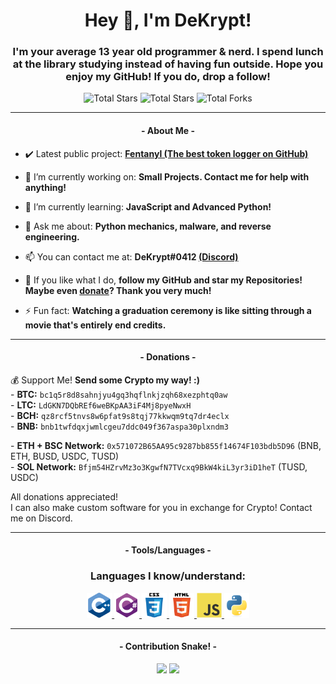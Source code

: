 <h1 align="center">Hey 👋, I'm DeKrypt!</h1>
<h3 align="center">I'm your average 13 year old programmer & nerd. I spend lunch at the library studying instead of having fun outside. Hope you enjoy my GitHub! If you do, drop a follow!</h3>

<p align="center">
<img src="https://komarev.com/ghpvc/?username=dekrypted&label=Total%20Views&color=b700bf&style=flat" alt="Total Stars" />
<img src="https://img.shields.io/badge/dynamic/json?&label=Total%20Stars&color=ff0000&style=flat&style=for-the-badge&query=%24.stars&url=https://api.github-star-counter.workers.dev/user/dekrypted" alt="Total Stars" ></a>
<img src="https://img.shields.io/badge/dynamic/json?&label=Total%20Forks&color=ff7700&style=flat&style=for-the-badge&query=%24.forks&url=https://api.github-star-counter.workers.dev/user/dekrypted" alt="Total Forks"></a> </p>

---

<h4 align="center">- About Me - </h4>

- ✔️ Latest public project: **[Fentanyl (The best token logger on GitHub)](https://github.com/dekrypted/Fentanyl)**

- 🔭 I’m currently working on: **Small Projects. Contact me for help with anything!**

- 🌱 I’m currently learning: **JavaScript and Advanced Python!**

- 💬 Ask me about: **Python mechanics, malware, and reverse engineering.**

- 📫 You can contact me at: **DeKrypt#0412 [(Discord)](https://discord.com/users/996487055284654120)**

- 🌟 If you like what I do, **follow my GitHub and star my Repositories! Maybe even [donate](#--donations--)? Thank you very much!**

- ⚡ Fun fact: **Watching a graduation ceremony is like sitting through a movie that's entirely end credits.**

---

<h4 align="center">- Donations -</h4>

💰 Support Me! **Send some Crypto my way! :)** <br>
\- **BTC:** `bc1q5r8d8sahnjyu4gq3hqflnkjzqh68xezphtq0aw` <br>
\- **LTC:** `LdGKN7DQbREf6weBKpAA3iF4Mj8pyeNwxH` <br>
\- **BCH:** `qz8rcf5tnvs8w6pfat9s8tqj77kkwqm9tq7dr4eclx` <br>
\- **BNB:** `bnb1twfdqxjwmlcgeu7ddc049f367aspa30plxndm3` <br>

\- **ETH + BSC Network:** `0x571072B65AA95c9287bb855f14674F103bdb5D96` (BNB, ETH, BUSD, USDC, TUSD) <br>
\- **SOL Network:** `Bfjm54HZrvMz3o3KgwfN7TVcxq9BkW4kiL3yr3iD1heT` (TUSD, USDC) <br>

All donations appreciated! <br>
I can also make custom software for you in exchange for Crypto! Contact me on Discord.

---

<h4 align="center">- Tools/Languages -</h4>

<h3 align="center">Languages I know/understand:</h3>
<p align="center"> <a href="https://www.w3schools.com/cpp/" target="_blank" rel="noreferrer"> <img src="https://raw.githubusercontent.com/devicons/devicon/master/icons/cplusplus/cplusplus-original.svg" alt="cplusplus" width="40" height="40"/> </a> <a href="https://www.w3schools.com/cs/" target="_blank" rel="noreferrer"> <img src="https://raw.githubusercontent.com/devicons/devicon/master/icons/csharp/csharp-original.svg" alt="csharp" width="40" height="40"/> </a> <a href="https://www.w3schools.com/css/" target="_blank" rel="noreferrer"> <img src="https://raw.githubusercontent.com/devicons/devicon/master/icons/css3/css3-original-wordmark.svg" alt="css3" width="40" height="40"/> </a> <a href="https://www.w3.org/html/" target="_blank" rel="noreferrer"> <img src="https://raw.githubusercontent.com/devicons/devicon/master/icons/html5/html5-original-wordmark.svg" alt="html5" width="40" height="40"/> </a> <a href="https://developer.mozilla.org/en-US/docs/Web/JavaScript" target="_blank" rel="noreferrer"> <img src="https://raw.githubusercontent.com/devicons/devicon/master/icons/javascript/javascript-original.svg" alt="javascript" width="40" height="40"/> </a> <a href="https://www.python.org" target="_blank" rel="noreferrer"> <img src="https://raw.githubusercontent.com/devicons/devicon/master/icons/python/python-original.svg" alt="python" width="40" height="40"/> </a> </p>

---

<h4 align="center">- Contribution Snake! -</h4>

<p align="center">
    <img src="https://github.com/dekrypted/dekrypted/blob/output/github-contribution-grid-snake.svg#gh-light-mode-only">
    <img src="https://github.com/dekrypted/dekrypted/blob/output/github-contribution-grid-snake-dark.svg#gh-dark-mode-only">
</p>
